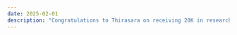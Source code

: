 ```yaml
---
date: 2025-02-01
description: "Congratulations to Thirasara on receiving 20K in research funding from the UNSW Digital Grid Futures Institute."
---
```


